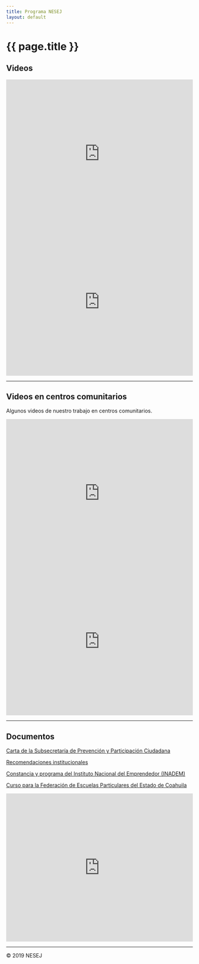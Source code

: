 ```yaml
---
title: Programa NESEJ
layout: default
---
```


# {{ page.title }}

## Videos

<iframe width="100%" height="400" src="https://www.youtube.com/embed/iGLzjJ6YjJw" frameborder="0" allow="accelerometer; autoplay; encrypted-media; gyroscope; picture-in-picture" allowfullscreen></iframe>

<iframe width="100%" height="400" src="https://www.youtube.com/embed/WGh52OwfS0M" frameborder="0" allow="accelerometer; autoplay; encrypted-media; gyroscope; picture-in-picture" allowfullscreen></iframe>

---

## Videos en centros comunitarios

Algunos videos de nuestro trabajo en centros comunitarios.

<iframe width="100%" height="400" src="https://www.youtube.com/embed/PNRhV_O_CE4" frameborder="0" allow="accelerometer; autoplay; encrypted-media; gyroscope; picture-in-picture" allowfullscreen></iframe>

<iframe width="100%" height="400" src="https://www.youtube.com/embed/6T1E1HsrKy4" frameborder="0" allow="accelerometer; autoplay; encrypted-media; gyroscope; picture-in-picture" allowfullscreen></iframe>

---

## Documentos

[Carta de la Subsecretaría de Prevención y Participación Ciudadana](documentos/CARTA_S_PREVENCION_SOCIAL_2017.pdf)

[Recomendaciones institucionales](documentos/RECOMENDACIONES_DE_INSTITUCIONES.pdf)

[Constancia y programa del Instituto Nacional del Emprendedor (INADEM)](documentos/INADEM_NESEJ_CONSTANCIA_Y_PROGRAMA.pdf)

[Curso para la Federación de Escuelas Particulares del Estado de Coahuila](documentos/FEP_CURSO.pdf)

<iframe width="100%" height="400" src="https://www.youtube.com/embed/Jcoeminc14I" frameborder="0" allow="accelerometer; autoplay; encrypted-media; gyroscope; picture-in-picture" allowfullscreen></iframe>

---

© 2019 NESEJ
